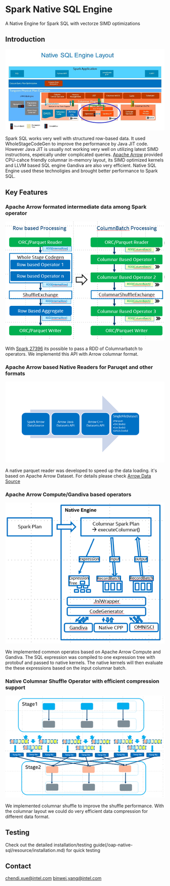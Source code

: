# Spark Native SQL Engine

A Native Engine for Spark SQL with vectorze SIMD optimizations

## Introduction

![Overview](/oap-native-sql/resource/Native_SQL_Engine_Intro.jpg)

Spark SQL works very well with structured row-based data. It used WholeStageCodeGen to improve the performance by Java JIT code. However Java JIT is usually not working very well on utilizing latest SIMD instructions, espeically under complicated queries. [Apache Arrow](https://arrow.apache.org/) provided CPU-cahce friendly columnar in-memory layout, its SIMD optimized kernels and LLVM based SQL engine Gandiva are also very efficient. Native SQL Engine used these technoligies and brought better performance to Spark SQL.

## Key Features

### Apache Arrow formated intermediate data among Spark operator

![Overview](/oap-native-sql/resource/columnar.png)

With [Spark 27396](https://issues.apache.org/jira/browse/SPARK-27396) its possible to pass a RDD of Columnarbatch to operators. We implementd this API with Arrow columnar format.

### Apache Arrow based Native Readers for Paruqet and other formats

![Overview](/oap-native-sql/resource/dataset.png)

A native parquet reader was developed to speed up the data loading. it's based on Apache Arrow Dataset. For details please check [Arrow Data Source](../oap-data-source/README.md)

### Apache Arrow Compute/Gandiva based operators

![Overview](/oap-native-sql/resource/kernel.png)

We implemented common operatos based on Apache Arrow Compute and Gandiva. The SQL expression was compiled to one expression tree with protobuf and passed to native kernels. The native kernels will then evaluate the these expressions based on the input columnar batch.

### Native Columnar Shuffle Operator with efficient compression support

![Overview](/oap-native-sql/resource/shuffle.png)

We implemented columnar shuffle to improve the shuffle performance. With the columnar layout we could do very efficient data compression for different data format.

## Testing

Check out the detailed installation/testing guide(/oap-native-sql/resource/installation.md) for quick testing

## Contact

chendi.xue@intel.com
binwei.yang@intel.com